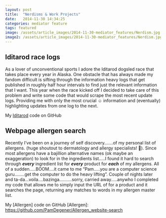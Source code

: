 ```yaml
---
layout: post
title:  "Nerdisms & Work Projects"
date:   2014-11-30 14:34:25
categories: mediator feature
tags: featured
image: /assets/article_images/2014-11-30-mediator_features/Nerdism.jpg
image2: /assets/article_images/2014-11-30-mediator_features/Nerdism.jpg
---
```


## Iditarod race logs

As a lover of unconventional sports I adore the Iditarod dogsled race that takes place every year in Alaska. One obstacle that has always made my fandom difficult is sifting through the information heavy logs that get published in roughly half hour intervals to find just the relevant information that I want. This year when the race kicked off I decided to take care of this problem and write some code that would scrape the most recent update logs. Providing me with only the most crucial :relaxed: information and (eventually) highlighting updates from one log to the next. 

My [Iditarod] code on GitHub

[Iditarod]: https://github.com/PamDegener/Iditarod


## Webpage allergen search

Recently I’ve been on a journey of self discovery…….of my personal list of allergens. (huge shoutout to dermatology and allergy specialists! :clap:).  Since most allergens have a bajillion alternative names (ok maybe an exaggeration)  to look for in the ingredients list…..I found it hard to search through __*every*__ ingredient list for __*every*__ product for __*each*__ of my allergens. All of a sudden…..BOOM….it came to me “Pam…..you are a computer science guru……..get the computer to do the heavy lifting”. Couple of nights later and ta-da…voila….bazinga……….sorry, carried away…..anywho I completed my code that allows me to simply input the URL of for a product and it searches the page, returning any matches to words in my allergen master list. 

My [Allergen] code on GitHub
[Allergen]: https://github.com/PamDegener/Allergen_website-search
